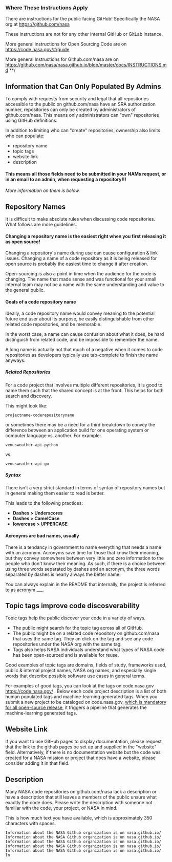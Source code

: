 ### Where These Instructions Apply

There are instructions for the public facing GitHub! Specifically the NASA org at https://github.com/nasa

These instructions are not for any other internal GitHub or GitLab instance. 

More general instructions for Open Sourcing Code are on <a href="https://code.nasa.gov/#/guide">https://code.nasa.gov/#/guide</a>

More general Instructions for Github.com/nasa are on <a href="https://github.com/nasa/nasa.github.io/blob/master/docs/INSTRUCTIONS.md">https://github.com/nasa/nasa.github.io/blob/master/docs/INSTRUCTIONS.md</a>
**/

## Information that Can Only Populated By Admins 

To comply with requests from security and legal that all repositories accessible to the public on github.com/nasa have an SRA authorization number, repositories can only be created by administrators of github.com/nasa. This means only administrators can "own" repositories using GitHub definitions. 

In addition to limiting who can "create" repositories, ownership also limits who can populate:
- repository name
- topic tags
- website link 
- description

#### This means all those fields need to be submitted in your NAMs request, or in an email to an admin, when requesting a repository!!!

<i>More information on them is below.</i>

## Repository Names
It is difficult to make absolute rules when discussing code repositories. What follows are more guidelines.

#### Changing a repository name is the easiest right when you first releasing it as open source! 
Changing a repository's name during use can cause configuration & link issues. Changing a name of a code repository as it is being released for open source is probably the easiest time to change it after creation. 

Open-sourcing is also a point in time when the audience for the code is changing. The name that made sense and was functional for your small internal team may not be a name with the same understanding and value to the general public.

#### Goals of a code repository name
Ideally, a code repository name would convey meaning to the potential future end user about its purpose, be easily distinguishable from other related code repositories, and be memorable. 

In the worst case, a name can cause confusion about what it does, be hard distinguish from related code, and be impossible to remember the name. 

A long name is actually not that much of a negative when it comes to code repositories as developers typically use tab-complete to finish the name anyways.

##### Related Repositories
For a code project that involves multiple different repositories, it is good to name them such that the shared concept is at the front. This helps for both search and discovery. 

This might look like:
``` 
projectname-coderepositoryname
```
or sometimes there may be a need for a third breakdown to convey the difference between an application build for one operating system or computer language vs. another. For example:
``` 
venusweather-api-python
```
vs.
``` 
venusweather-api-go
```
##### Syntax 
There isn't a very strict standard in terms of syntax of repository names but in general making them easier to read is better. 

This leads to the following practices:
- <b>Dashes > Underscores </b>
- <b>Dashes > CamelCase </b>
- <b>lowercase > UPPERCASE</b>

#### Acronyms are bad names, usually
There is a tendancy in government to name everything that needs a name with an acronym. Acronyms save time for those that know their meaning, but they convey somewhere between very little and zero information to the people who don't know their meaning. As such, if there is a choice between using three words separated by dashes and an acronym, the three words separated by dashes is nearly always the better name. 

You can always explain in the README that internally, the project is referred to as acronym ___. 


## Topic tags improve code discosverability
Topic tags help the public discover your code in a variety of ways. 
- The public might search for the topic tag across all of GitHub. 
- The public might be on a related code repository on github.com/nasa that uses the same tag. They an click on the tag and see any code repositories under the NASA org with the same tag. 
- Tags also helps NASA individuals understand what types of NASA code has been open-sourced and is available for reuse.

Good examples of topic tags are domains, fields of study, frameworks used, public & internal project names, NASA org names, and especially single words that describe possible software use cases in general terms.

For examples of good tags, you can look at the tags on code.nasa.gov https://code.nasa.gov/ . Below each code project description is a list of both human populated tags and machine-learning generated tags. When you submit a new project to be cataloged on code.nasa.gov, <a href="https://code.nasa.gov/#/guide">which is mandatory for all open-source release</a>, it triggers a pipeline that generates the machine-learning generated tags.

## Website Link
If you want to use GitHub pages to display documentation, please request that the link to the github pages be set up and supplied in the "website" field. Alternatively, if there is no documentation website but the code was created for a NASA mission or project that does have a website, please consider adding it in that field. 

## Description
Many NASA code repositories on github.com/nasa lack a description or have a description that still leaves a members of the public unsure what exactly the code does. Please write the description with someone not familiar with the code, your project, or NASA in mind. 

This is how much text you have available, which is approximately 350 characters with spaces. 
```
Information about the NASA Github organization is on nasa.github.io/ Information about the NASA Github organization is on nasa.github.io/ Information about the NASA Github organization is on nasa.github.io/ Information about the NASA Github organization is on nasa.github.io/ Information about the NASA Github organization is on nasa.github.io/ In
```

